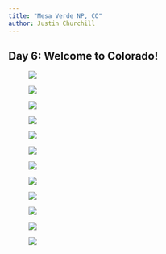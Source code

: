 ```yaml
---
title: "Mesa Verde NP, CO"
author: Justin Churchill
---
```


## Day 6: Welcome to Colorado!
<!-- welcome to colorful colorado -->
<figure>
    <img src="https://lh3.googleusercontent.com/pw/AM-JKLXVpCIwhx8VvipwY1nVXf2S_9ZBbG3IY_FFl7cwG3o8XlFA3zTpIy1eClaejUOHYHdXsDAiAEOq79Cn9yA-xbvGwZZOUMXReJ5Yw4h1RGf7Jm7QKI_E_JV-NXQo3uPgg6EXOoQfY7KsCURkUGY68_V1RA=w1085-h1145-no?authuser=0">
    <figcaption></figcaption>
</figure>


<!-- cliff dwellings -->
<figure>
    <img src="https://lh3.googleusercontent.com/pw/AM-JKLXAnr6bpediGWuw6IHVYnoKv69Qf4PJFQJMCVd8d0U8eDTD2714lz72Dieu8o1OBr_LGOLpEamBJo1a3xwP3hAKNEAGz2Gn98V7LmH7Ez7QbG_FnVlXJ47Ng4L0IlSzE4e4UBX7ulaYdkmrrXxuOZ2PlQ=w1862-h1396-no?authuser=0">
    <figcaption></figcaption>
</figure>


<!-- narrow pass -->
<figure>
    <img src="https://lh3.googleusercontent.com/pw/AM-JKLX5ZS1o93zjRmnlwHQtl8v1j4Ho5vr8YeoXNoUZ3DeY3v7hsQh-I4EIEsqj7J6upB4Z9S-SnodUqf1bjUPVzmC7V6KL0xCaZwBEZgm6OF6WEX-uZ9k2dOhc5Vq5m1c6BHUBOgKOoiS4-0Y3V5G--I5mdg=w1048-h1396-no?authuser=0">
    <figcaption></figcaption>
</figure>


<!-- judy in eroded wall-->
<figure>
    <img src="https://lh3.googleusercontent.com/pw/AM-JKLWwWharjX7_4JMUYA5eSwEc1dKNEiKFNfNTh4m58dKtAWB3N8Pm6tLt-uNTwKrjmN50nn0rBiBp7R-mGXkQFqSMwY1i4ZlOsrcAQVF40SAhW2aOPzaRQr4Okl-VWSCJqZefMR0qNK4n_qmcEfczknUWsg=w1048-h1396-no?authuser=0">
    <figcaption></figcaption>
</figure>


<!-- judy and me in rain-->
<figure>
    <img src="https://lh3.googleusercontent.com/pw/AM-JKLU5h9834Hva7t851I_cOU-6akP5_hQXzU9bfNXOlM592I3lHq5t0mp0Od7177saxbPRLzl1gNsI0-YJ-Oc91liQfvft0eWW2jPjQvS4Jlwk6LRuintek-ZHcUfZ5ZwE6xtMj1bwO9bJvSYtX9beZM-qfg=w1860-h1396-no?authuser=0">
    <figcaption></figcaption>
</figure>


<!-- judy slipping -->
<figure>
    <img src="https://lh3.googleusercontent.com/pw/AM-JKLVCGf2LUOXIYpZEbNSn0a7zjeIJrUJ7UfnS1mztfyz1q92KvEHy2-UQ-MDCNDrv7Y1pECMxaK4rOgvuVNBvMNBNl6-8QsPinYXqbighWbYozpptc2W3Sc_i9Ek8ZLi_pTKg2eWEDvPWIokCYtnaxY6O4w=48-h1396-no?authuser=0">
    <figcaption></figcaption>
</figure>


<!-- cooking in the rain -->
<figure>
    <img src="https://lh3.googleusercontent.com/pw/AM-JKLVQrE_r-jIAJj7dX0cXjCpzK2z96sizYOF65Z6VHAgyG-k7Fta_A7Ei5DIRVU09ppKGe2otTlFyH6LmkmwWkRG2dTk_Y_uCEzwor_Z0okJNZAaytJXX9wsBxMWsgPhRxi4XevgtiN8hnhQoKhuTy4Jc7w=w1862-h1396-no?authuser=0">
    <figcaption></figcaption>
</figure>


<!-- rainbow after -->
<figure>
    <img src="https://lh3.googleusercontent.com/pw/AM-JKLXQ9piVG20ljbdI4qh7pNxDUWoaNhEA_xcbtUJp9fz2amIliIUlvCQwQdXIgQzOvBAZQqS9wfDnk1uYPSK-ElsIr_BOMkKRlNIhnYV2KebKEVlbTsAPSAk4yp0ZMqhAuDubhTEpHsVR7ohrzf_9Q-I0wQ=w1862-h1396-no?authuser=0">
    <figcaption></figcaption>
</figure>


<!-- deer watching us -->
<figure>
    <img src="https://lh3.googleusercontent.com/pw/AM-JKLVj2eMLzamyuNy52bqT-L6ZfdKFtSQjpR4esJhdU7aY9_bo2zgniL1vRRNsnqeRA3xz9sPgiaRg_N6pDg89Yst5vJCjaMZqx0xXmdQee5RFz-GiwZqMzCfu5b65Amj8H06hsLF1YL68tulB4UAXO9tVSQ=w1862-h1396-no?authuser=0">
    <figcaption></figcaption>
</figure>


<!-- view from prater ridge -->
<figure>
    <img src="https://lh3.googleusercontent.com/pw/AM-JKLVHaU7yTQ7OD2PvM3hACaXv2-CmwU2Kamwij0nAM9TVazm--csVlTX8ItQGXYf3MheCP30xmeS3u-_SiKagi9gkfijVFBY7Z8G6IkT6_jJxeDonBshV-SRVXoUufBrvEhr_0uoHa4l66J9pu2qBx596OA=w1862-h1396-no?authuser=0">
    <figcaption></figcaption>
</figure>


<!-- other view from prater ridge with me -->
<figure>
    <img src="https://lh3.googleusercontent.com/pw/AM-JKLV85pnhoSI2JUrJoVWkrBcW_czCi1j8FiNTv5Ybbhq4ZMq1Su3pd30Ss72X-7bh44lnDFsaXCgMKAQnfvcY-gpZOv317Yfd6I9Evhiuo1PyvuavdS7RNQzLU19y4kGqnp-Ex31n72Nj_7KBbawxwnVtPg=w1862-h1396-no?authuser=0">
    <figcaption></figcaption>
</figure>


<!-- road out of mesa verde -->
<figure>
    <img src="https://lh3.googleusercontent.com/pw/AM-JKLXaX-yBnX--pgtN4AiPjJWaVSW24mF44bzPUvHeB2pbu-YG_YqKan8AmcfdNHAFnRaZxxREPoydZbVzeBtQCwGbpvWBDZp46Z9E3zuIwUDbZsjzLOMk-blgaUZrB9hatcf6PVKWrtoOFBZ3javFcjWLWw=w1862-h1396-no?authuser=0">
    <figcaption></figcaption>
</figure>

